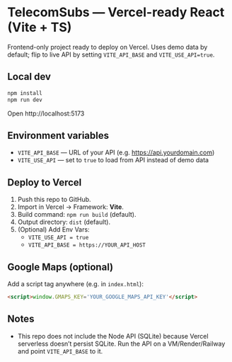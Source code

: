 # TelecomSubs — Vercel-ready React (Vite + TS)

Frontend-only project ready to deploy on Vercel. Uses demo data by default; flip to live API by setting `VITE_API_BASE` and `VITE_USE_API=true`.

## Local dev
```bash
npm install
npm run dev
```
Open http://localhost:5173

## Environment variables
- `VITE_API_BASE` — URL of your API (e.g. https://api.yourdomain.com)
- `VITE_USE_API` — set to `true` to load from API instead of demo data

## Deploy to Vercel
1. Push this repo to GitHub.
2. Import in Vercel → Framework: **Vite**.
3. Build command: `npm run build` (default).
4. Output directory: `dist` (default).
5. (Optional) Add Env Vars:
   - `VITE_USE_API = true`
   - `VITE_API_BASE = https://YOUR_API_HOST`

## Google Maps (optional)
Add a script tag anywhere (e.g. in `index.html`):
```html
<script>window.GMAPS_KEY='YOUR_GOOGLE_MAPS_API_KEY'</script>
```

## Notes
- This repo does not include the Node API (SQLite) because Vercel serverless doesn’t persist SQLite. Run the API on a VM/Render/Railway and point `VITE_API_BASE` to it.

